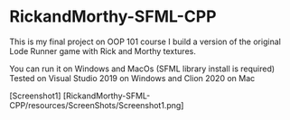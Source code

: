 # RickandMorthy-SFML-CPP

This is my final project on OOP 101 course
I build a version of the original Lode Runner game with Rick and Morthy textures.

You can run it on Windows and MacOs (SFML library install is required)
Tested on Visual Studio 2019 on Windows and Clion 2020 on Mac

[Screenshot1] [RickandMorthy-SFML-CPP/resources/ScreenShots/Screenshot1.png]
